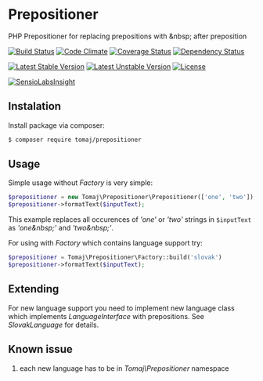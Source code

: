 Prepositioner
=============

PHP Prepositioner for replacing prepositions with &amp;nbsp; after preposition

[![Build Status](https://secure.travis-ci.org/tomaj/prepositioner.png)](http://travis-ci.org/tomaj/prepositioner)
[![Code Climate](https://codeclimate.com/github/tomaj/prepositioner/badges/gpa.svg)](https://codeclimate.com/github/tomaj/prepositioner)
[![Coverage Status](https://coveralls.io/repos/tomaj/prepositioner/badge.png?branch=master)](https://coveralls.io/r/tomaj/prepositioner?branch=master)
[![Dependency Status](https://www.versioneye.com/user/projects/53aa865ed043f9a33a00000b/badge.svg?style=flat)](https://www.versioneye.com/user/projects/53aa865ed043f9a33a00000b)

[![Latest Stable Version](https://poser.pugx.org/tomaj/prepositioner/v/stable.svg)](https://packagist.org/packages/tomaj/prepositioner)
[![Latest Unstable Version](https://poser.pugx.org/tomaj/prepositioner/v/unstable.svg)](https://packagist.org/packages/tomaj/prepositioner)
[![License](https://poser.pugx.org/tomaj/prepositioner/license.svg)](https://packagist.org/packages/tomaj/prepositioner)

[![SensioLabsInsight](https://insight.sensiolabs.com/projects/02301f01-c9e9-4a73-9fdb-40a9170c3042/big.png)](https://insight.sensiolabs.com/projects/02301f01-c9e9-4a73-9fdb-40a9170c3042)

Instalation
-----------

Install package via composer:

``` bash
$ composer require tomaj/prepositioner
```

Usage
-----

Simple usage without *Factory* is very simple:

``` php
$prepositioner = new Tomaj\Prepositioner\Prepositioner(['one', 'two']);
$prepositioner->formatText($inputText);
```

This example replaces all occurences of *'one'* or *'two'* strings in ```$inputText``` as *'one&amp;nbsp;'* and *'two&amp;nbsp;'*.

For using with *Factory* which contains language support try:

``` php
$prepositioner = Tomaj\Prepositioner\Factory::build('slovak')
$prepositioner->formatText($inputText);
```

Extending
---------

For new language support you need to implement new language class which implements *LanguageInterface* with prepositions. See *SlovakLanguage* for details.


Known issue
-----------

1. each new language has to be in *Tomaj\Prepositioner* namespace

